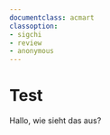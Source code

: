 ```yaml
---
documentclass: acmart
classoption:
- sigchi
- review
- anonymous
---
```


# Test

Hallo, wie sieht das aus?